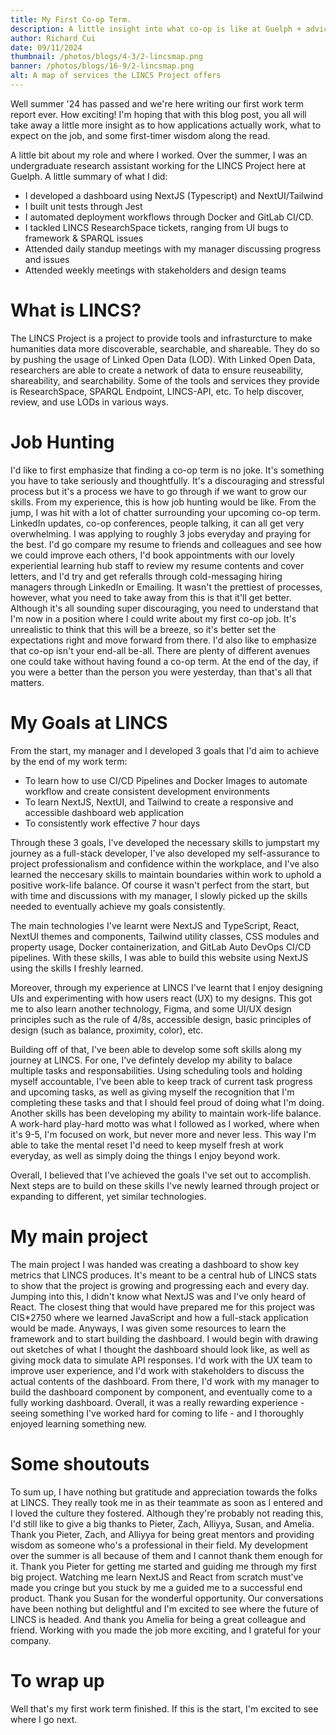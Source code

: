 ```yaml
---
title: My First Co-op Term.
description: A little insight into what co-op is like at Guelph + advice for people looking to get started with their co-op term. 
author: Richard Cui
date: 09/11/2024
thumbnail: /photos/blogs/4-3/2-lincsmap.png
banner: /photos/blogs/16-9/2-lincsmap.png
alt: A map of services the LINCS Project offers
---
```

Well summer '24 has passed and we're here writing our first work term report ever. How exciting! I'm hoping that with this blog post, you all will take away a little more insight as to how applications actually work, what to expect on the job, and some first-timer wisdom along the read.

A little bit about my role and where I worked. Over the summer, I was an undergraduate research assistant working for the LINCS Project here at Guelph. A little summary of what I did:
- I developed a dashboard using NextJS (Typescript) and NextUI/Tailwind
- I built unit tests through Jest
- I automated deployment workflows through Docker and GitLab CI/CD.
- I tackled LINCS ResearchSpace tickets, ranging from UI bugs to framework & SPARQL issues
- Attended daily standup meetings with my manager discussing progress and issues
- Attended weekly meetings with stakeholders and design teams

# What is LINCS? 
The LINCS Project is a project to provide tools and infrasturcture to make humanities data more discoverable, searchable, and shareable. They do so by pushing the usage of Linked Open Data (LOD). With Linked Open Data, researchers are able to create a network of data to ensure reuseability, shareability, and searchability. Some of the tools and services they provide is ResearchSpace, SPARQL Endpoint, LINCS-API, etc. To help discover, review, and use LODs in various ways.

# Job Hunting
I'd like to first emphasize that finding a co-op term is no joke. It's something you have to take seriously and thoughtfully. It's a discouraging and stressful process but it's a process we have to go through if we want to grow our skills. From my experience, this is how job hunting would be like. From the jump, I was hit with a lot of chatter surrounding your upcoming co-op term. LinkedIn updates, co-op conferences, people talking, it can all get very overwhelming. I was applying to roughly 3 jobs everyday and praying for the best. I'd go compare my resume to friends and colleagues and see how we could improve each others, I'd book appointments with our lovely experiential learning hub staff to review my resume contents and cover letters, and I'd try and get referalls through cold-messaging hiring managers through LinkedIn or Emailing. It wasn't the prettiest of processes, however, what you need to take away from this is that it'll get better. Although it's all sounding super discouraging, you need to understand that I'm now in a position where I could write about my first co-op job. It's unrealistic to think that this will be a breeze, so it's better set the expectations right and move forward from there. I'd also like to emphasize that co-op isn't your end-all be-all. There are plenty of different avenues one could take without having found a co-op term. At the end of the day, if you were a better than the person you were yesterday, than that's all that matters.

# My Goals at LINCS
From the start, my manager and I developed 3 goals that I'd aim to achieve by the end of my work term:
- To learn how to use CI/CD Pipelines and Docker Images to automate workflow and create consistent development environments
- To learn NextJS, NextUI, and Tailwind to create a responsive and accessible dashboard web application
- To consistently work effective 7 hour days

Through these 3 goals, I've developed the necessary skills to jumpstart my journey as a full-stack developer, I've also developed my self-assurance to project professionalism and confidence within the workplace, and I've also learned the neccesary skills to maintain boundaries within work to uphold a positive work-life balance. Of course it wasn't perfect from the start, but with time and discussions with my manager, I slowly picked up the skills needed to eventually achieve my goals consistently. 

The main technologies I've learnt were NextJS and TypeScript, React, NextUI themes and components, Tailwind utility classes, CSS modules and property usage, Docker containerization, and GitLab Auto DevOps CI/CD pipelines. With these skills, I was able to build this website using NextJS using the skills I freshly learned. 

Moreover, through my experience at LINCS I've learnt that I enjoy designing UIs and experimenting with how users react (UX) to my designs. This got me to also learn another technology, Figma, and some UI/UX design principles such as the rule of 4/8s, accessible design, basic principles of design (such as balance, proximity, color), etc. 

Building off of that, I've been able to develop some soft skills along my journey at LINCS. For one, I've defintely develop my ability to balace multiple tasks and responsabilities. Using scheduling tools and holding myself accountable, I've been able to keep track of current task progress and upcoming tasks, as well as giving myself the recognition that I'm completing these tasks and that I should feel proud of doing what I'm doing. Another skills has been developing my ability to maintain work-life balance. A work-hard play-hard motto was what I followed as I worked, where when it's 9-5, I'm focused on work, but never more and never less. This way I'm able to take the mental reset I'd need to keep myself fresh at work everyday, as well as simply doing the things I enjoy beyond work. 

Overall, I believed that I've achieved the goals I've set out to accomplish. Next steps are to build on these skills I've newly learned through project or expanding to different, yet similar technologies. 

# My main project
The main project I was handed was creating a dashboard to show key metrics that LINCS produces. It's meant to be a central hub of LINCS stats to show that the project is growing and progressing each and every day. Jumping into this, I didn't know what NextJS was and I've only heard of React. The closest thing that would have prepared me for this project was CIS*2750 where we learned JavaScript and how a full-stack application would be made. Anyways, I was given some resources to learn the framework and to start building the dashboard. I would begin with drawing out sketches of what I thought the dashboard should look like, as well as giving mock data to simulate API responses. I'd work with the UX team to improve user experience, and I'd work with stakeholders to discuss the actual contents of the dashboard. From there, I'd work with my manager to build the dashboard component by component, and eventually come to a fully working dashboard. Overall, it was a really rewarding experience - seeing something I've worked hard for coming to life - and I thoroughly enjoyed learning something new. 

# Some shoutouts
To sum up, I have nothing but gratitude and appreciation towards the folks at LINCS. They really took me in as their teammate as soon as I entered and I loved the culture they fostered. Although they're probably not reading this, I'd still like to give a big thanks to Pieter, Zach, Alliyya, Susan, and Amelia. Thank you Pieter, Zach, and Alliyya for being great mentors and providing wisdom as someone who's a professional in their field. My development over the summer is all because of them and I cannot thank them enough for it. Thank you Pieter for getting me started and guiding me through my first big project. Watching me learn NextJS and React from scratch must've made you cringe but you stuck by me a guided me to a successful end product. Thank you Susan for the wonderful opportunity. Our conversations have been nothing but delightful and I'm excited to see where the future of LINCS is headed. And thank you Amelia for being a great colleague and friend. Working with you made the job more exciting, and I grateful for your company. 

# To wrap up
Well that's my first work term finished. If this is the start, I'm excited to see where I go next.